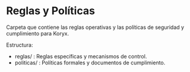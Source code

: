 # Reglas y Políticas

Carpeta que contiene las reglas operativas y las políticas de seguridad y cumplimiento para Koryx.

Estructura:

- reglas/ : Reglas específicas y mecanismos de control.
- politicas/ : Políticas formales y documentos de cumplimiento.
